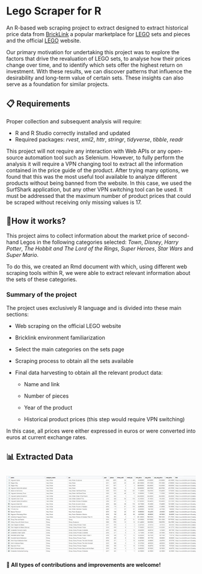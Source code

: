 # Lego Scraper for R

An R-based web scraping project to extract designed to extract historical price data from [BrickLink](https://www.bricklink.com/v2/main.page) a popular marketplace for [LEGO](https://www.lego.com/es-es) sets and pieces and the official [LEGO](https://www.lego.com/es-es) website.

Our primary motivation for undertaking this project was to explore the factors that drive the revaluation of LEGO sets, to analyse how their prices change over time, and to identify which sets offer the highest return on investment. With these results, we can discover patterns that influence the desirability and long-term value of certain sets. These insights can also serve as a foundation for similar projects.

## 📋 Requirements

Proper collection and subsequent analysis will require:

-   R and R Studio correctly installed and updated
-   Required packages: *rvest*, *xml2*, *httr*, *stringr*, *tidyverse*, *tibble*, *readr*

This project will not require any interaction with Web APIs or any open-source automation tool such as Selenium. However, to fully perform the analysis it will require a VPN changing tool to extract all the information contained in the price guide of the product. After trying many options, we found that this was the most useful tool available to analyze different products without being banned from the website. In this case, we used the SurfShark application, but any other VPN switching tool can be used. It must be addressed that the maximum number of product prices that could be scraped without receiving only missing values is 17.

## 🔎How it works?

This project aims to collect information about the market price of second-hand Legos in the following categories selected: *Town*, *Disney*, *Harry Potter*, *The Hobbit and The Lord of the Rings*, *Super Heroes*, *Star Wars* and *Super Mario*.

To do this, we created an Rmd document with which, using different web scraping tools within R, we were able to extract relevant information about the sets of these categories.

### Summary of the project

The project uses exclusively R language and is divided into these main sections:

-   Web scraping on the official LEGO website

<!-- -->

-   Bricklink environment familiarization

-   Select the main categories on the sets page

-   Scraping process to obtain all the sets available

-   Final data harvesting to obtain all the relevant product data:

    -   Name and link

    -   Number of pieces

    -   Year of the product

    -   Historical product prices (this step would require VPN switching)

In this case, all prices were either expressed in euros or were converted into euros at current exchange rates.

## 📊 Extracted Data

## ![](images/lego_harvesting.jpg)

#### 🤝 All types of contributions and improvements are welcome!
